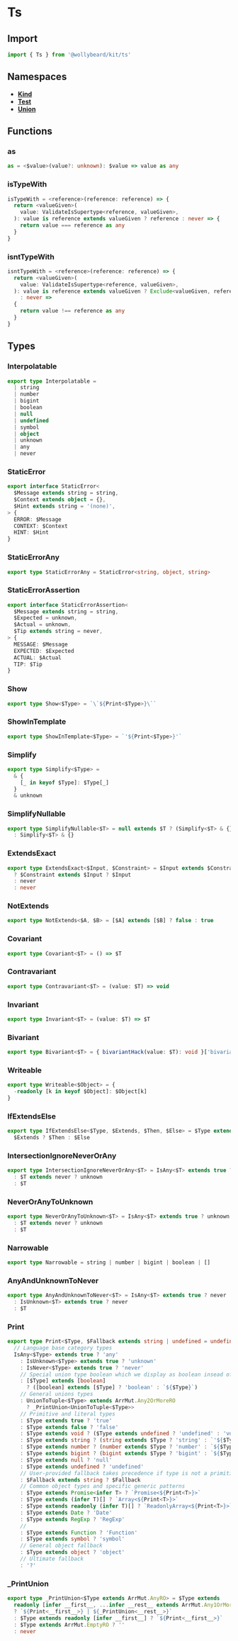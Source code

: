 # Ts

## Import

```typescript
import { Ts } from '@wollybeard/kit/ts'
```

## Namespaces

- [**Kind**](/api/ts/kind)
- [**Test**](/api/ts/test)
- [**Union**](/api/ts/union)

## Functions

### as

```typescript
as = <$value>(value?: unknown): $value => value as any
```

### isTypeWith

```typescript
isTypeWith = <reference>(reference: reference) => {
  return <valueGiven>(
    value: ValidateIsSupertype<reference, valueGiven>,
  ): value is reference extends valueGiven ? reference : never => {
    return value === reference as any
  }
}
```

### isntTypeWith

```typescript
isntTypeWith = <reference>(reference: reference) => {
  return <valueGiven>(
    value: ValidateIsSupertype<reference, valueGiven>,
  ): value is reference extends valueGiven ? Exclude<valueGiven, reference>
    : never =>
  {
    return value !== reference as any
  }
}
```

## Types

### Interpolatable

```typescript
export type Interpolatable =
  | string
  | number
  | bigint
  | boolean
  | null
  | undefined
  | symbol
  | object
  | unknown
  | any
  | never
```

### StaticError

```typescript
export interface StaticError<
  $Message extends string = string,
  $Context extends object = {},
  $Hint extends string = '(none)',
> {
  ERROR: $Message
  CONTEXT: $Context
  HINT: $Hint
}
```

### StaticErrorAny

```typescript
export type StaticErrorAny = StaticError<string, object, string>
```

### StaticErrorAssertion

```typescript
export interface StaticErrorAssertion<
  $Message extends string = string,
  $Expected = unknown,
  $Actual = unknown,
  $Tip extends string = never,
> {
  MESSAGE: $Message
  EXPECTED: $Expected
  ACTUAL: $Actual
  TIP: $Tip
}
```

### Show

```typescript
export type Show<$Type> = `\`${Print<$Type>}\``
```

### ShowInTemplate

```typescript
export type ShowInTemplate<$Type> = `'${Print<$Type>}'`
```

### Simplify

```typescript
export type Simplify<$Type> =
  & {
    [_ in keyof $Type]: $Type[_]
  }
  & unknown
```

### SimplifyNullable

```typescript
export type SimplifyNullable<$T> = null extends $T ? (Simplify<$T> & {}) | null
  : Simplify<$T> & {}
```

### ExtendsExact

```typescript
export type ExtendsExact<$Input, $Constraint> = $Input extends $Constraint
  ? $Constraint extends $Input ? $Input
  : never
  : never
```

### NotExtends

```typescript
export type NotExtends<$A, $B> = [$A] extends [$B] ? false : true
```

### Covariant

```typescript
export type Covariant<$T> = () => $T
```

### Contravariant

```typescript
export type Contravariant<$T> = (value: $T) => void
```

### Invariant

```typescript
export type Invariant<$T> = (value: $T) => $T
```

### Bivariant

```typescript
export type Bivariant<$T> = { bivariantHack(value: $T): void }['bivariantHack']
```

### Writeable

```typescript
export type Writeable<$Object> = {
  -readonly [k in keyof $Object]: $Object[k]
}
```

### IfExtendsElse

```typescript
export type IfExtendsElse<$Type, $Extends, $Then, $Else> = $Type extends
  $Extends ? $Then : $Else
```

### IntersectionIgnoreNeverOrAny

```typescript
export type IntersectionIgnoreNeverOrAny<$T> = IsAny<$T> extends true ? unknown
  : $T extends never ? unknown
  : $T
```

### NeverOrAnyToUnknown

```typescript
export type NeverOrAnyToUnknown<$T> = IsAny<$T> extends true ? unknown
  : $T extends never ? unknown
  : $T
```

### Narrowable

```typescript
export type Narrowable = string | number | bigint | boolean | []
```

### AnyAndUnknownToNever

```typescript
export type AnyAndUnknownToNever<$T> = IsAny<$T> extends true ? never
  : IsUnknown<$T> extends true ? never
  : $T
```

### Print

```typescript
export type Print<$Type, $Fallback extends string | undefined = undefined> =
  // Language base category types
  IsAny<$Type> extends true ? 'any'
    : IsUnknown<$Type> extends true ? 'unknown'
    : IsNever<$Type> extends true ? 'never'
    // Special union type boolean which we display as boolean insead of true | false
    : [$Type] extends [boolean]
      ? ([boolean] extends [$Type] ? 'boolean' : `${$Type}`)
    // General unions types
    : UnionToTuple<$Type> extends ArrMut.Any2OrMoreRO
      ? _PrintUnion<UnionToTuple<$Type>>
    // Primitive and literal types
    : $Type extends true ? 'true'
    : $Type extends false ? 'false'
    : $Type extends void ? ($Type extends undefined ? 'undefined' : 'void')
    : $Type extends string ? (string extends $Type ? 'string' : `'${$Type}'`)
    : $Type extends number ? (number extends $Type ? 'number' : `${$Type}`)
    : $Type extends bigint ? (bigint extends $Type ? 'bigint' : `${$Type}n`)
    : $Type extends null ? 'null'
    : $Type extends undefined ? 'undefined'
    // User-provided fallback takes precedence if type is not a primitive
    : $Fallback extends string ? $Fallback
    // Common object types and specific generic patterns
    : $Type extends Promise<infer T> ? `Promise<${Print<T>}>`
    : $Type extends (infer T)[] ? `Array<${Print<T>}>`
    : $Type extends readonly (infer T)[] ? `ReadonlyArray<${Print<T>}>`
    : $Type extends Date ? 'Date'
    : $Type extends RegExp ? 'RegExp'
    //
    : $Type extends Function ? 'Function'
    : $Type extends symbol ? 'symbol'
    // General object fallback
    : $Type extends object ? 'object'
    // Ultimate fallback
    : '?'
```

### _PrintUnion

```typescript
export type _PrintUnion<$Type extends ArrMut.AnyRO> = $Type extends
  readonly [infer __first__, ...infer __rest__ extends ArrMut.Any1OrMoreRO]
  ? `${Print<__first__>} | ${_PrintUnion<__rest__>}`
  : $Type extends readonly [infer __first__] ? `${Print<__first__>}`
  : $Type extends ArrMut.EmptyRO ? ''
  : never
```
